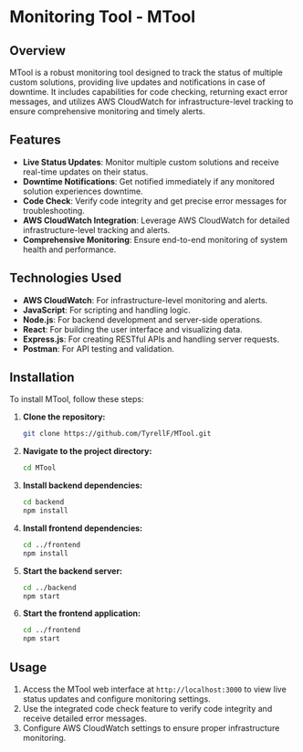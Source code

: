 # Monitoring Tool - MTool

## Overview

MTool is a robust monitoring tool designed to track the status of multiple custom solutions, providing live updates and notifications in case of downtime. It includes capabilities for code checking, returning exact error messages, and utilizes AWS CloudWatch for infrastructure-level tracking to ensure comprehensive monitoring and timely alerts.

## Features

- **Live Status Updates**: Monitor multiple custom solutions and receive real-time updates on their status.
- **Downtime Notifications**: Get notified immediately if any monitored solution experiences downtime.
- **Code Check**: Verify code integrity and get precise error messages for troubleshooting.
- **AWS CloudWatch Integration**: Leverage AWS CloudWatch for detailed infrastructure-level tracking and alerts.
- **Comprehensive Monitoring**: Ensure end-to-end monitoring of system health and performance.

## Technologies Used

- **AWS CloudWatch**: For infrastructure-level monitoring and alerts.
- **JavaScript**: For scripting and handling logic.
- **Node.js**: For backend development and server-side operations.
- **React**: For building the user interface and visualizing data.
- **Express.js**: For creating RESTful APIs and handling server requests.
- **Postman**: For API testing and validation.

## Installation

To install MTool, follow these steps:

1. **Clone the repository:**
   ```bash
   git clone https://github.com/TyrellF/MTool.git
   ```

2. **Navigate to the project directory:**
   ```bash
   cd MTool
   ```

3. **Install backend dependencies:**
   ```bash
   cd backend
   npm install
   ```

4. **Install frontend dependencies:**
   ```bash
   cd ../frontend
   npm install
   ```

5. **Start the backend server:**
   ```bash
   cd ../backend
   npm start
   ```

6. **Start the frontend application:**
   ```bash
   cd ../frontend
   npm start
   ```

## Usage

1. Access the MTool web interface at `http://localhost:3000` to view live status updates and configure monitoring settings.
2. Use the integrated code check feature to verify code integrity and receive detailed error messages.
3. Configure AWS CloudWatch settings to ensure proper infrastructure monitoring.
